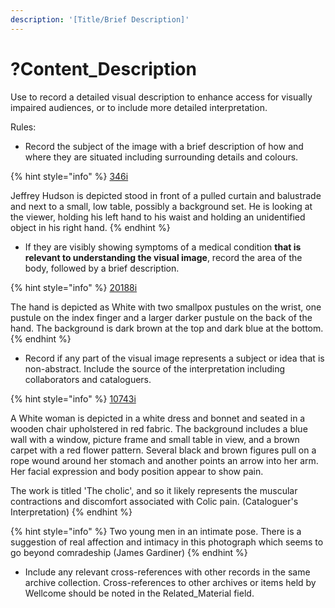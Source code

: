 ```yaml
---
description: '[Title/Brief Description]'
---
```


# ?Content\_Description

Use to record a detailed visual description to enhance access for visually impaired audiences, or to include more detailed interpretation.&#x20;

Rules:&#x20;

* Record the subject of the image with a brief description of how and where they are situated including surrounding details and colours.

{% hint style="info" %}
[346i](https://wellcomecollection.org/works/cbg7f99c/items)

Jeffrey Hudson is depicted stood in front of a pulled curtain and balustrade and next to a small, low table, possibly a background set. He is looking at the viewer, holding his left hand to his waist and holding an unidentified object in his right hand.
{% endhint %}

* If they are visibly showing symptoms of a medical condition **that is relevant to understanding the visual image**, record the area of the body, followed by a brief description.

{% hint style="info" %}
[20188i](https://wellcomecollection.org/works/w94we2mf)

The hand is depicted as White with two smallpox pustules on the wrist, one pustule on the index finger and a larger darker pustule on the back of the hand. The background is dark brown at the top and dark blue at the bottom.
{% endhint %}

* Record if any part of the visual image represents a subject or idea that is non-abstract. Include the source of the interpretation including collaborators and cataloguers.

{% hint style="info" %}
[10743i](https://wellcomecollection.org/works/h7k5949x)

A White woman is depicted in a white dress and bonnet and seated in a wooden chair upholstered in red fabric. The background includes a blue wall with a window, picture frame and small table in view, and a brown carpet with a red flower pattern. Several black and brown figures pull on a rope wound around her stomach and another points an arrow into her arm. Her facial expression and body position appear to show pain.

The work is titled 'The cholic', and so it likely represents the muscular contractions and discomfort associated with Colic pain. (Cataloguer's Interpretation)
{% endhint %}

{% hint style="info" %}
Two young men in an intimate pose. There is a suggestion of real affection and intimacy in this photograph which seems to go beyond comradeship (James Gardiner)
{% endhint %}

* Include any relevant cross-references with other records in the same archive collection. Cross-references to other archives or items held by Wellcome should be noted in the Related\_Material field.
